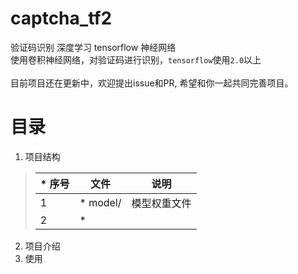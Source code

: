 # captcha_tf2 
验证码识别 深度学习 tensorflow 神经网络<br> 
使用卷积神经网络，对验证码进行识别，`tensorflow`使用`2.0`以上<br>
<br>
目前项目还在更新中，欢迎提出issue和PR, 希望和你一起共同完善项目。

# 目录
1. 项目结构
> |* 序号 | 文件| 说明|
> | ----- | ----- | -----|
> | 1 |* model/ | 模型权重文件| 
> | 2| * 

2. 项目介绍
3. 使用